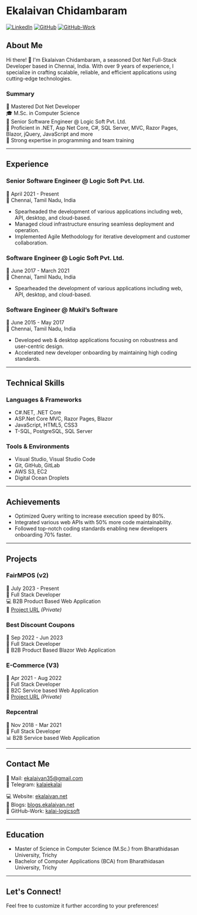 # Ekalaivan Chidambaram

[![LinkedIn](https://img.shields.io/badge/LinkedIn-Connect-blue)](https://www.linkedin.com/in/kalaiekalai)
[![GitHub](https://img.shields.io/badge/GitHub-Follow-green)](https://github.com/ekalaivan92)
[![GitHub-Work](https://img.shields.io/badge/GitHub-Follow-green)](https://github.com/kalai-logicsoft)

## About Me

Hi there! 👋 I'm Ekalaivan Chidambaram, a seasoned Dot Net Full-Stack Developer based in Chennai, India. With over 9 years of experience, I specialize in crafting scalable, reliable, and efficient applications using cutting-edge technologies.

### Summary

🚀 Mastered Dot Net Developer  
🎓 M.Sc. in Computer Science  
💼 Senior Software Engineer @ Logic Soft Pvt. Ltd.  
🔧 Proficient in .NET, Asp Net Core, C#, SQL Server, MVC, Razor Pages, Blazor, jQuery, JavaScript and more  
🌟 Strong expertise in programming and team training  

---

## Experience

### Senior Software Engineer @ Logic Soft Pvt. Ltd.

📅 April 2021 - Present  
📍 Chennai, Tamil Nadu, India

- Spearheaded the development of various applications including web, API, desktop, and cloud-based.
- Managed cloud infrastructure ensuring seamless deployment and operation.
- Implemented Agile Methodology for iterative development and customer collaboration.

### Software Engineer @ Logic Soft Pvt. Ltd.

📅 June 2017 - March 2021  
📍 Chennai, Tamil Nadu, India

- Spearheaded the development of various applications including web, API, desktop, and cloud-based.

### Software Engineer @ Mukil’s Software

📅 June 2015 - May 2017  
📍 Chennai, Tamil Nadu, India

- Developed web & desktop applications focusing on robustness and user-centric design.
- Accelerated new developer onboarding by maintaining high coding standards.

---

## Technical Skills

### Languages & Frameworks

- C#.NET, .NET Core
- ASP.Net Core MVC, Razor Pages, Blazor
- JavaScript, HTML5, CSS3
- T-SQL, PostgreSQL, SQL Server

### Tools & Environments

- Visual Studio, Visual Studio Code
- Git, GitHub, GitLab
- AWS S3, EC2
- Digital Ocean Droplets

---

## Achievements

- Optimized Query writing to increase execution speed by 80%.
- Integrated various web APIs with 50% more code maintainability.
- Followed top-notch coding standards enabling new developers onboarding 70% faster.

---

## Projects

### FairMPOS (v2)

📅 July 2023 - Present  
🚀 Full Stack Developer  
💻 B2B Product Based Web Application  
🔗 [Project URL](https://fairmpos.com) *(Private)*

### Best Discount Coupons

📅 Sep 2022 - Jun 2023  
🚀 Full Stack Developer  
💼 B2B Product Based Blazor Web Application

### E-Commerce (V3)

📅 Apr 2021 - Aug 2022  
🚀 Full Stack Developer  
🛒 B2C Service based Web Application  
🔗 [Project URL](https://getmybooks.com) *(Private)*

### Repcentral

📅 Nov 2018 - Mar 2021  
🚀 Full Stack Developer  
📊 B2B Service based Web Application  

---

## Contact Me

📧 Mail: ekalaivan35@gmail.com  
🔗 Telegram: [kalaiekalai](https://t.me/kalaiekalai)  

💻 Website: [ekalaivan.net](https://ekalaivan.net/)  
📝 Blogs: [blogs.ekalaivan.net](http://blogs.ekalaivan.net/)  
🐙 GitHub-Work: [kalai-logicsoft](https://github.com/kalai-logicsoft)  

---

## Education

- Master of Science in Computer Science (M.Sc.) from Bharathidasan University, Trichy
- Bachelor of Computer Applications (BCA) from Bharathidasan University, Trichy

---

## Let's Connect!
Feel free to customize it further according to your preferences!
